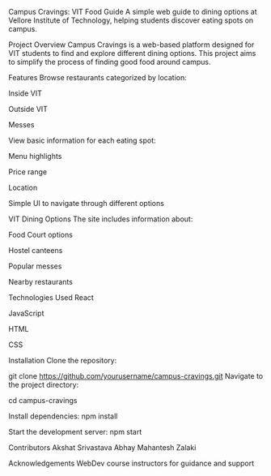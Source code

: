 Campus Cravings: VIT Food Guide
A simple web guide to dining options at Vellore Institute of Technology, helping students discover eating spots on campus.

Project Overview
Campus Cravings is a web-based platform designed for VIT students to find and explore different dining options. This project aims to simplify the process of finding good food around campus.

Features
Browse restaurants categorized by location:

Inside VIT

Outside VIT

Messes

View basic information for each eating spot:

Menu highlights

Price range

Location

Simple UI to navigate through different options

VIT Dining Options
The site includes information about:

Food Court options

Hostel canteens

Popular messes

Nearby restaurants

Technologies Used
React

JavaScript

HTML

CSS

Installation
Clone the repository:

git clone https://github.com/yourusername/campus-cravings.git
Navigate to the project directory:

cd campus-cravings

Install dependencies:
npm install

Start the development server:
npm start

Contributors
Akshat Srivastava 
Abhay Mahantesh Zalaki

Acknowledgements
WebDev course instructors for guidance and support
